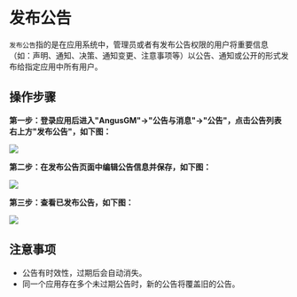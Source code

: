 发布公告
===

`发布公告`指的是在应用系统中，管理员或者有发布公告权限的用户将重要信息（如：声明、通知、决策、通知变更、注意事项等）以公告、通知或公开的形式发布给指定应用中所有用户。

## 操作步骤

**第一步：登录应用后进入"AngusGM"->"公告与消息"->"公告"，点击公告列表右上方"发布公告"，如下图：**

![](https://bj-c1-prod-files.xcan.cloud/storage/pubapi/v1/file/notice-add.png?fid=207887511026925801&fpt=NkalZxMLUNdoHXOLygQ1DGwYW3XeVml4TjPwA5YV)

**第二步：在发布公告页面中编辑公告信息并保存，如下图：**

![](https://bj-c1-prod-files.xcan.cloud/storage/pubapi/v1/file/notice-addinfo.png?fid=207887511026925803&fpt=8poYdHQGpinDfM9ZkmXfrDQIBMPsnrckEUp6JUjf)

**第三步：查看已发布公告，如下图：**

![](https://bj-c1-prod-files.xcan.cloud/storage/pubapi/v1/file/notice-addlist.png?fid=207887511026925805&fpt=VivexuG7uvATLpueD51H1kglTCMPt2Z55dnVBifW)

## 注意事项

- 公告有时效性，过期后会自动消失。
- 同一个应用存在多个未过期公告时，新的公告将覆盖旧的公告。

